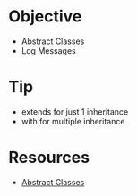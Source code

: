 # Objective
- Abstract Classes
- Log Messages

# Tip
- extends for just 1 inheritance
- with for multiple inheritance

# Resources
- [Abstract Classes](https://youtu.be/uI-42qQbB_8)
